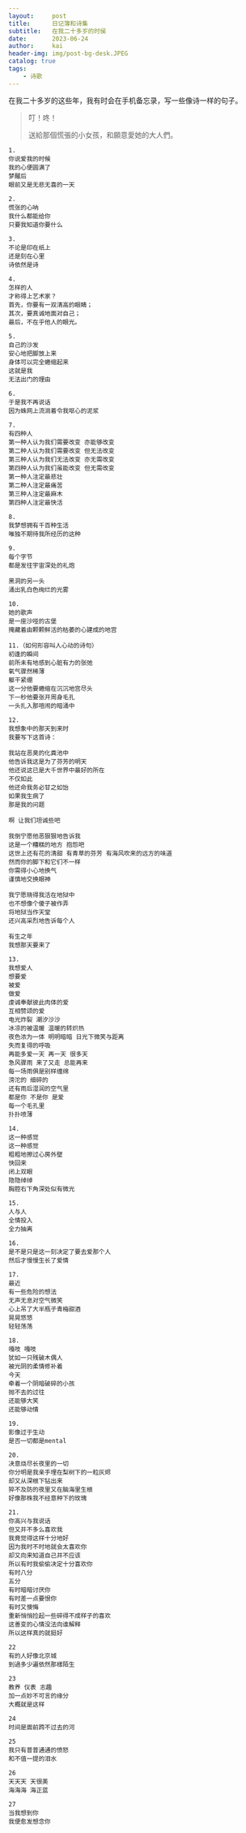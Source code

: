 ```yaml
---
layout:     post
title:      日记簿和诗集
subtitle:   在我二十多岁的时侯
date:       2023-06-24
author:     kai
header-img: img/post-bg-desk.JPEG
catalog: true
tags:
    - 诗歌
---
```


在我二十多岁的这些年，我有时会在手机备忘录，写一些像诗一样的句子。

> 叮！咚！
>
> 送給那個慌張的小女孩，和願意愛她的大人們。

```
1.
你说爱我的时候
我的心便圆满了
梦醒后
眼前又是无悲无喜的一天
```
```
2.
慌张的心呐
我什么都能给你
只要我知道你要什么
```
```
3.
不论是印在纸上
还是刻在心里
诗依然是诗
```
```
4.
怎样的人
才称得上艺术家？
首先，你要有一双清高的眼睛；
其次，要真诚地面对自己；
最后，不在乎他人的眼光。
```
```
5.
自己的沙发
安心地把脚放上来
身体可以完全蜷缩起来
这就是我
无法出门的理由
```
```
6.
于是我不再说话
因为蛛网上流淌着令我呕心的泥浆
```
```
7.
有四种人
第一种人认为我们需要改变 亦能够改变
第二种人认为我们需要改变 但无法改变
第三种人认为我们无法改变 亦无需改变
第四种人认为我们虽能改变 但无需改变 
第一种人注定最悲壮
第二种人注定最痛苦
第三种人注定最麻木
第四种人注定最快活
```
```
8.
我梦想拥有千百种生活
唯独不期待我所经历的这种
```
```
9.
每个字节
都是发往宇宙深处的礼炮

黑洞的另一头
涌出乳白色绚烂的光雾
```
```
10.
她的歌声
是一座沙哑的古堡
掩藏着由颗颗鲜活的枯萎的心建成的地宫
```
```
11.（如何形容叫人心动的诗句）
初逢的瞬间
前所未有地感到心脏有力的张弛
氧气骤然稀薄
躯干紧绷
这一分他要蜷缩在沉沉地宫尽头
下一秒他要张开周身毛孔
一头扎入那喧闹的暗涌中
```
```
12.
我想象中的那天到来时
我要写下这首诗：

我站在恶臭的化粪池中
他告诉我这是为了芬芳的明天
他还说这已是大千世界中最好的所在
不仅如此
他还命我务必甘之如饴
如果我生病了 
那是我的问题

啊 让我们坦诚些吧

我倒宁愿他恶狠狠地告诉我
这是一个糟糕的地方 抱怨吧
这世上还有花的清甜 有青草的芬芳 有海风吹来的远方的味道
然而你的脚下和它们不一样
你需得小心地换气
谨慎地交换眼神

我宁愿晓得我活在地狱中
也不想像个傻子被作弄
将地狱当作天堂
还兴高采烈地告诉每个人

有生之年
我想那天要来了
```
```
13.
我想爱人
想要爱
被爱
做爱
虔诚奉献彼此肉体的爱
互相赞颂的爱
电光炸裂 潮汐沙沙 
冰凉的被温暖 温暖的转炽热
夜色浓为一体 明明暗暗 日光下微笑与距离
失而复得的呼吸 
再能多爱一天 再一天 很多天
急风骤雨 来了又走 总能再来
每一场雨俱是别样缠绵
滂沱的 细碎的 
还有雨后湿润的空气里 
都是你 不是你 是爱
每一个毛孔里
扑扑喷薄
```
```
14.
这一种感觉
这一种感觉
粗粗地擦过心房外壁
快回来
闭上双眼
隐隐绰绰
胸腔右下角深处似有微光
```
```
15.
人与人
全情投入
全力抽离
```
```
16.
是不是只是这一刻决定了要去爱那个人
然后才慢慢生长了爱情
```
```
17.
最近
有一些危险的想法
无声无息对空气微笑
心上吊了大半瓶子青梅甜酒
晃晃悠悠
轻轻荡荡
```
```
18.
嘎吱 嘎吱
犹如一只残破木偶人
被光阴的柔情修补着
今天
牵着一个阴暗破碎的小孩
抛不去的过往
还能够大笑
还能够动情
```
```
19.
影像过于生动
是否一切都是mental
```
```
20.
决意烧尽长夜里的一切
你分明是我亲手埋在梨树下的一粒灰烬
却又从深根下钻出来
猝不及防的夜里又在脑海里生根
好像那株我不经意种下的玫瑰
```
```
21.
你高兴与我说话
但又并不多么喜欢我
我竟觉得这样十分地好
因为我时不时地就会太喜欢你
却又向来知道自己并不应该
所以有时我偷偷决定十分喜欢你
有时八分
五分
有时暗暗讨厌你
有时差一点要恨你
有时又懊悔
重新悄悄捡起一些碎得不成样子的喜欢
这善变的心情没法向谁解释
所以这样真的就挺好
```
```
22
有的人好像北京城
到過多少遍依然那樣陌生
```
```
23
教养 仪表 志趣 
加一点妙不可言的缘分
大概就是这样
```
```
24
时间是面前跨不过去的河
```
```
25
我只有普普通通的愤怒
和不值一提的泪水
```
```
26
天天天 天很美
海海海 海正蓝
```
```
27
当我想到你
我便愈发想念你
```
